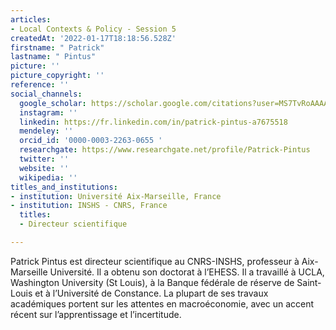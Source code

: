 ```yaml
---
articles:
- Local Contexts & Policy - Session 5
createdAt: '2022-01-17T18:18:56.528Z'
firstname: " Patrick"
lastname: " Pintus"
picture: ''
picture_copyright: ''
reference: ''
social_channels:
  google_scholar: https://scholar.google.com/citations?user=MS7TvRoAAAAJ&hl=fr
  instagram: ''
  linkedin: https://fr.linkedin.com/in/patrick-pintus-a7675518
  mendeley: ''
  orcid_id: '0000-0003-2263-0655 '
  researchgate: https://www.researchgate.net/profile/Patrick-Pintus
  twitter: ''
  website: ''
  wikipedia: ''
titles_and_institutions:
- institution: Université Aix-Marseille, France
- institution: INSHS - CNRS, France
  titles:
  - Directeur scientifique

---
```

Patrick Pintus est directeur scientifique au CNRS-INSHS, professeur à Aix-Marseille Université. Il a obtenu son doctorat à l’EHESS. Il a travaillé à UCLA, Washington University (St Louis), à la Banque fédérale de réserve de Saint-Louis et à l’Université de Constance. La plupart de ses travaux académiques portent sur les attentes en macroéconomie, avec un accent récent sur l’apprentissage et l’incertitude.